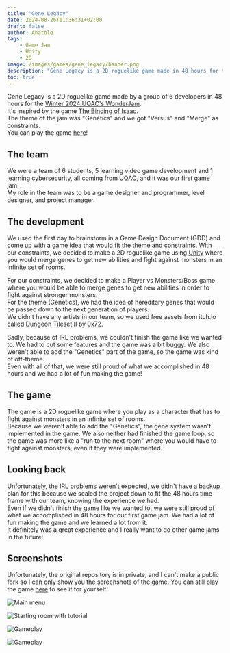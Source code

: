 ```yaml
---
title: "Gene Legacy"
date: 2024-08-26T11:36:31+02:00
draft: false
author: Anatole
tags:
    - Game Jam
    - Unity
    - 2D
image: /images/games/gene_legacy/banner.png
description: "Gene Legacy is a 2D roguelike game made in 48 hours for the Winter 2024 UQAC's WonderJam."
toc: true
---
```


Gene Legacy is a 2D roguelike game made by a group of 6 developers in 48 hours for the [Winter 2024 UQAC's WonderJam](https://itch.io/jam/wonderjam-uqac-h24).<br>
It's inspired by the game [The Binding of Isaac](https://store.steampowered.com/app/113200/The_Binding_of_Isaac/).<br>
The theme of the jam was "Genetics" and we got "Versus" and "Merge" as constraints. <br>
You can play the game [here](https://okane-e.itch.io/gene-legacy)!

## The team

We were a team of 6 students, 5 learning video game development and 1 learning cybersecurity, all coming from UQAC, and it was our first game jam!<br>
My role in the team was to be a game designer and programmer, level designer, and project manager.

## The development
We used the first day to brainstorm in a Game Design Document (GDD) and come up with a game idea that would fit the theme and constraints. With our constraints, we decided to make a 2D roguelike game using [Unity](https://unity.com) where you would merge genes to get new abilities and fight against monsters in an infinite set of rooms. <br>

For our constraints, we decided to make a Player vs Monsters/Boss game where you would be able to merge genes to get new abilities in order to fight against stronger monsters. <br>
For the theme (Genetics), we had the idea of hereditary genes that would be passed down to the next generation of players. <br>
We didn't have any artists in our team, so we used free assets from itch.io called [Dungeon Tileset II](https://0x72.itch.io/dungeontileset-ii) by [0x72](https://0x72.itch.io). <br>

Sadly, because of IRL problems, we couldn't finish the game like we wanted to. We had to cut some features and the game was a bit buggy. We also weren't able to add the "Genetics" part of the game, so the game was kind of off-theme. <br>
Even with all of that, we were still proud of what we accomplished in 48 hours and we had a lot of fun making the game! <br>

## The game

The game is a 2D roguelike game where you play as a character that has to fight against monsters in an infinite set of rooms. <br>
Because we weren't able to add the "Genetics", the gene system wasn't implemented in the game. We also neither had finished the game loop, so the game was more like a "run to the next room" where you would have to fight against monsters, even if they were implemented. <br>

## Looking back

Unfortunately, the IRL problems weren't expected, we didn't have a backup plan for this because we scaled the project down to fit the 48 hours time frame with our team, knowing the experience we had. <br>
Even if we didn't finish the game like we wanted to, we were still proud of what we accomplished in 48 hours for our first game jam. We had a lot of fun making the game and we learned a lot from it. <br>
It definitely was a great experience and I really want to do other game jams in the future! <br>

## Screenshots
Unfortunately, the original repository is in private, and I can't make a public fork so I can only show you the screenshots of the game.
You can still play the game [here](https://okane-e.itch.io/gene-legacy) to see it for yourself! <br>

![Main menu](/images/games/gene_legacy/screen1.png)

![Starting room with tutorial](/images/games/gene_legacy/screen2.png)

![Gameplay](/images/games/gene_legacy/screen3.png)

![Gameplay](/images/games/gene_legacy/screen4.png)